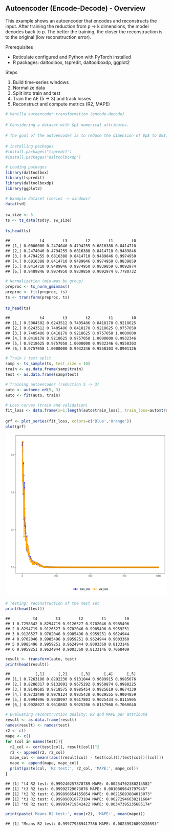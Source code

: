 ## Autoencoder (Encode-Decode) - Overview

This example shows an autoencoder that encodes and reconstructs the input. After training the reduction from p -> k dimensions, the model decodes back to p. The better the training, the closer the reconstruction is to the original (low reconstruction error).

Prerequisites
- Reticulate configured and Python with PyTorch installed
- R packages: daltoolbox, tspredit, daltoolboxdp, ggplot2

Steps
1) Build time-series windows
2) Normalize data
3) Split into train and test
4) Train the AE (5 -> 3) and track losses
5) Reconstruct and compute metrics (R2, MAPE)


``` r
# Vanilla autoencoder transformation (encode-decode)

# Considering a dataset with $p$ numerical attributes.

# The goal of the autoencoder is to reduce the dimension of $p$ to $k$, such that these $k$ attributes are enough to recompose the original $p$ attributes. However from the $k$ dimensions the data is returned back to $p$ dimensions. The higher the autoencoder quality, the more similar is the output to the input.

# Installing packages
#install.packages("tspredit")
#install.packages("daltoolboxdp")
```


``` r
# Loading packages
library(daltoolbox)
library(tspredit)
library(daltoolboxdp)
library(ggplot2)
```


``` r
# Example dataset (series -> windows)
data(tsd)

sw_size <- 5
ts <- ts_data(tsd$y, sw_size)

ts_head(ts)
```

```
##             t4        t3        t2        t1        t0
## [1,] 0.0000000 0.2474040 0.4794255 0.6816388 0.8414710
## [2,] 0.2474040 0.4794255 0.6816388 0.8414710 0.9489846
## [3,] 0.4794255 0.6816388 0.8414710 0.9489846 0.9974950
## [4,] 0.6816388 0.8414710 0.9489846 0.9974950 0.9839859
## [5,] 0.8414710 0.9489846 0.9974950 0.9839859 0.9092974
## [6,] 0.9489846 0.9974950 0.9839859 0.9092974 0.7780732
```


``` r
# Normalization (min-max by group)
preproc <- ts_norm_gminmax()
preproc <- fit(preproc, ts)
ts <- transform(preproc, ts)

ts_head(ts)
```

```
##             t4        t3        t2        t1        t0
## [1,] 0.5004502 0.6243512 0.7405486 0.8418178 0.9218625
## [2,] 0.6243512 0.7405486 0.8418178 0.9218625 0.9757058
## [3,] 0.7405486 0.8418178 0.9218625 0.9757058 1.0000000
## [4,] 0.8418178 0.9218625 0.9757058 1.0000000 0.9932346
## [5,] 0.9218625 0.9757058 1.0000000 0.9932346 0.9558303
## [6,] 0.9757058 1.0000000 0.9932346 0.9558303 0.8901126
```


``` r
# Train / test split
samp <- ts_sample(ts, test_size = 10)
train <- as.data.frame(samp$train)
test <- as.data.frame(samp$test)
```


``` r
# Training autoencoder (reduction 5 -> 3)
auto <- autoenc_ed(5, 3)
auto <- fit(auto, train)
```


``` r
# Loss curves (train and validation)
fit_loss <- data.frame(x=1:length(auto$train_loss), train_loss=auto$train_loss, val_loss=auto$val_loss)

grf <- plot_series(fit_loss, colors=c('Blue','Orange'))
plot(grf)
```

![plot of chunk unnamed-chunk-7](fig/autoenc_ed/unnamed-chunk-7-1.png)


``` r
# Testing: reconstruction of the test set
print(head(test))
```

```
##          t4        t3        t2        t1        t0
## 1 0.7258342 0.8294719 0.9126527 0.9702046 0.9985496
## 2 0.8294719 0.9126527 0.9702046 0.9985496 0.9959251
## 3 0.9126527 0.9702046 0.9985496 0.9959251 0.9624944
## 4 0.9702046 0.9985496 0.9959251 0.9624944 0.9003360
## 5 0.9985496 0.9959251 0.9624944 0.9003360 0.8133146
## 6 0.9959251 0.9624944 0.9003360 0.8133146 0.7068409
```

``` r
result <- transform(auto, test)
print(head(result))
```

```
##           [,1]      [,2]      [,3]      [,4]      [,5]
## [1,] 0.7263180 0.8292230 0.9131044 0.9689915 0.9985076
## [2,] 0.8286317 0.9132091 0.9675292 0.9950874 0.9988225
## [3,] 0.9148685 0.9718575 0.9985454 0.9925619 0.9674339
## [4,] 0.9732490 0.9978124 0.9935438 0.9629555 0.9004859
## [5,] 0.9994996 0.9938997 0.9617803 0.9025434 0.8115905
## [6,] 0.9928027 0.9610802 0.9025206 0.8157960 0.7060040
```


``` r
# Evaluating reconstruction quality: R2 and MAPE per attribute
result <- as.data.frame(result)
names(result) <- names(test)
r2 <- c()
mape <- c()
for (col in names(test)){
  r2_col <- cor(test[col], result[col])^2
  r2 <- append(r2, r2_col)
  mape_col <- mean((abs((result[col] - test[col]))/test[col])[[col]])
  mape <- append(mape, mape_col)
  print(paste(col, 'R2 test:', r2_col, 'MAPE:', mape_col))
}
```

```
## [1] "t4 R2 test: 0.999240257878789 MAPE: 0.00254702380213582"
## [1] "t3 R2 test: 0.99992729673876 MAPE: 0.0010869643797945"
## [1] "t2 R2 test: 0.999896654155854 MAPE: 0.00215893804013073"
## [1] "t1 R2 test: 0.999898018773104 MAPE: 0.00272946638211684"
## [1] "t0 R2 test: 0.999934719542422 MAPE: 0.00347395235685174"
```

``` r
print(paste('Means R2 test:', mean(r2), 'MAPE:', mean(mape)))
```

```
## [1] "Means R2 test: 0.999779389417786 MAPE: 0.00239926899220593"
```

